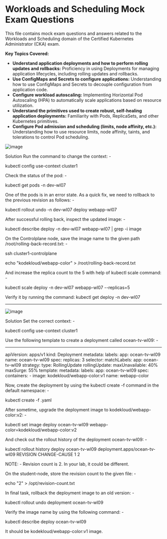 # Workloads and Scheduling Mock Exam Questions

This file contains mock exam questions and answers related to the Workloads and Scheduling domain of the Certified Kubernetes Administrator (CKA) exam.

**Key Topics Covered:**

* **Understand application deployments and how to perform rolling updates and rollbacks:** Proficiency in using Deployments for managing application lifecycles, including rolling updates and rollbacks.
* **Use ConfigMaps and Secrets to configure applications:** Understanding how to use ConfigMaps and Secrets to decouple configuration from application code.
* **Configure workload autoscaling:** Implementing Horizontal Pod Autoscaling (HPA) to automatically scale applications based on resource utilization.
* **Understand the primitives used to create robust, self-healing application deployments:** Familiarity with Pods, ReplicaSets, and other Kubernetes primitives.
* **Configure Pod admission and scheduling (limits, node affinity, etc.):** Understanding how to use resource limits, node affinity, taints, and tolerations to control Pod scheduling.


![image](https://github.com/user-attachments/assets/6be20848-6509-4960-bd7b-9a35d1c8fa13)

Solution
Run the command to change the context: -

kubectl config use-context cluster1



Check the status of the pod: -

kubectl get pods -n dev-wl07



One of the pods is in an error state. As a quick fix, we need to rollback to the previous revision as follows: -

kubectl rollout undo -n dev-wl07 deploy webapp-wl07



After successful rolling back, inspect the updated image: -

kubectl describe deploy -n dev-wl07 webapp-wl07 | grep -i image



On the Controlplane node, save the image name to the given path /root/rolling-back-record.txt: -

ssh cluster1-controlplane

echo "kodekloud/webapp-color" > /root/rolling-back-record.txt



And increase the replica count to the 5 with help of kubectl scale command: -

kubectl scale deploy -n dev-wl07 webapp-wl07 --replicas=5



Verify it by running the command: kubectl get deploy -n dev-wl07

----

![image](https://github.com/user-attachments/assets/4a17cbad-edf3-4174-96b3-3cd418ba3e8d)

Solution
Set the correct context: -

kubectl config use-context cluster1



Use the following template to create a deployment called ocean-tv-wl09: -

---
apiVersion: apps/v1
kind: Deployment
metadata:
  labels:
    app: ocean-tv-wl09
  name: ocean-tv-wl09
spec:
  replicas: 3
  selector:
    matchLabels:
      app: ocean-tv-wl09
  strategy: 
   type: RollingUpdate
   rollingUpdate:
     maxUnavailable: 40%
     maxSurge: 55%
  template:
    metadata:
      labels:
        app: ocean-tv-wl09
    spec:
      containers:
      - image: kodekloud/webapp-color:v1
        name: webapp-color



Now, create the deployment by using the kubectl create -f command in the default namespace: -

kubectl create -f <FILE-NAME>.yaml



After sometime, upgrade the deployment image to kodekloud/webapp-color:v2: -

kubectl set image deploy ocean-tv-wl09 webapp-color=kodekloud/webapp-color:v2



And check out the rollout history of the deployment ocean-tv-wl09: -

kubectl rollout history deploy ocean-tv-wl09
deployment.apps/ocean-tv-wl09 
REVISION  CHANGE-CAUSE
1         <none>
2         <none>



NOTE: - Revision count is 2. In your lab, it could be different.



On the student-node, store the revision count to the given file: -

echo "2" > /opt/revision-count.txt



In final task, rollback the deployment image to an old version: -

kubectl rollout undo deployment ocean-tv-wl09



Verify the image name by using the following command: -

kubectl describe deploy ocean-tv-wl09



It should be kodekloud/webapp-color:v1 image.
